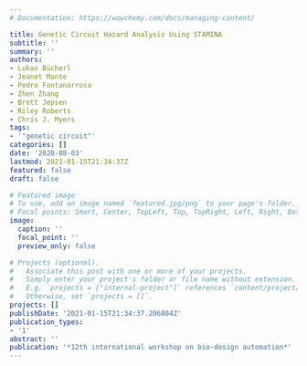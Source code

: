 ```yaml
---
# Documentation: https://wowchemy.com/docs/managing-content/

title: Genetic Circuit Hazard Analysis Using STAMINA
subtitle: ''
summary: ''
authors:
- Lukas Bücherl
- Jeanet Mante
- Pedro Fontanarrosa
- Zhen Zhang
- Brett Jepsen
- Riley Roberts
- Chris J. Myers
tags:
- '"genetic circuit"'
categories: []
date: '2020-08-03'
lastmod: 2021-01-15T21:34:37Z
featured: false
draft: false

# Featured image
# To use, add an image named `featured.jpg/png` to your page's folder.
# Focal points: Smart, Center, TopLeft, Top, TopRight, Left, Right, BottomLeft, Bottom, BottomRight.
image:
  caption: ''
  focal_point: ''
  preview_only: false

# Projects (optional).
#   Associate this post with one or more of your projects.
#   Simply enter your project's folder or file name without extension.
#   E.g. `projects = ["internal-project"]` references `content/project/deep-learning/index.md`.
#   Otherwise, set `projects = []`.
projects: []
publishDate: '2021-01-15T21:34:37.206804Z'
publication_types:
- '1'
abstract: ''
publication: '*12th international workshop on bio-design automation*'
---
```

